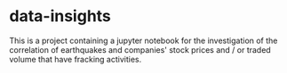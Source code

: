 # data-insights

This is a project containing a jupyter notebook for the investigation of the correlation of earthquakes and companies' stock prices and / or traded volume that have fracking activities.